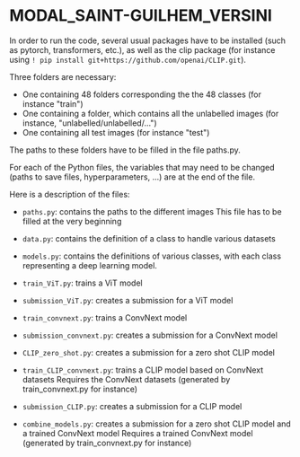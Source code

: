 # MODAL_SAINT-GUILHEM_VERSINI

In order to run the code, several usual packages have to be installed (such as pytorch, transformers, etc.), as well as the clip package (for instance using ```! pip install git+https://github.com/openai/CLIP.git```).

Three folders are necessary:
- One containing 48 folders corresponding the the 48 classes (for instance "train")
- One containing a folder, which contains all the unlabelled images (for instance, "unlabelled/unlabelled/...")
- One containing all test images (for instance "test")

The paths to these folders have to be filled in the file paths.py.

For each of the Python files, the variables that may need to be changed (paths to save files, hyperparameters, ...) are at the end of the file.

Here is a description of the files:

- ```paths.py```: contains the paths to the different images
This file has to be filled at the very beginning

- ```data.py```: contains the definition of a class to handle various datasets

- ```models.py```: contains the definitions of various classes, with each class representing a deep learning model.

- ```train_ViT.py```: trains a ViT model
- ```submission_ViT.py```: creates a submission for a ViT model

- ```train_convnext.py```: trains a ConvNext model
- ```submission_convnext.py```: creates a submission for a ConvNext model

- ```CLIP_zero_shot.py```: creates a submission for a zero shot CLIP model

- ```train_CLIP_convnext.py```: trains a CLIP model based on ConvNext datasets
Requires the ConvNext datasets (generated by train_convnext.py for instance)
- ```submission_CLIP.py```: creates a submission for a CLIP model

- ```combine_models.py```: creates a submission for a zero shot CLIP model and a trained ConvNext model
Requires a trained ConvNext model (generated by train_convnext.py for instance)
